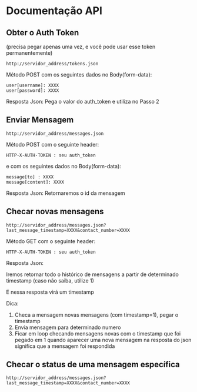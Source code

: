 # Documentação API


## Obter o Auth Token
(precisa pegar apenas uma vez, e você pode usar esse token permanentemente)

    http://servidor_address/tokens.json

Método POST com os seguintes dados no Body(form-data):

    user[username]: XXXX
    user[password]: XXXX

Resposta Json: Pega o valor do auth_token e utiliza no Passo 2

## Enviar Mensagem

    http://servidor_address/messages.json

Método POST com o seguinte header:

    HTTP-X-AUTH-TOKEN : seu auth_token

e com os seguintes dados no Body(form-data):

    message[to] : XXXX
    message[content]: XXXX


Resposta Json: Retornaremos o id da mensagem


## Checar novas mensagens

    http://servidor_address/messages.json?last_message_timestamp=XXXX&contact_number=XXXX

Método GET com o seguinte header:

    HTTP-X-AUTH-TOKEN : seu auth_token


Resposta Json:

Iremos retornar todo o histórico de mensagens a partir de determinado timestamp
(caso não saiba, utilize 1)

E nessa resposta virá um timestamp


Dica:

1. Checa a mensagem novas mensagens (com timestamp=1), pegar o timestamp
2. Envia mensagem para determinado numero
3. Ficar em loop checando mensagens novas com o timestamp que foi pegado em 1 quando aparecer uma nova mensagem na resposta do json significa que a mensagem foi respondida


## Checar o status de uma mensagem específica

    http://servidor_address/messages.json?last_message_timestamp=XXXX&contact_number=XXXX

